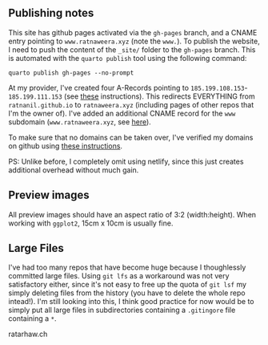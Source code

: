 

## Publishing notes

This site has github pages activated via the `gh-pages` branch, and a CNAME entry pointing to `www.ratnaweera.xyz` (note the `www.`). To publish the website, I need to push the content of the `_site/` folder to the `gh-pages` branch. This is automated with the `quarto publish` tool using the following command: 

```
quarto publish gh-pages --no-prompt
```

At my provider, I've created four A-Records pointing to `185.199.108.153`-`185.199.111.153` (see [these](https://docs.github.com/en/pages/configuring-a-custom-domain-for-your-github-pages-site/managing-a-custom-domain-for-your-github-pages-site#configuring-an-apex-domain) instructions). This redirects EVERYTHING from `ratnanil.github.io` to `ratnaweera.xyz` (including pages of other repos that I'm the owner of). I've added an additional CNAME record for the `www` subdomain (`www.ratnaweera.xyz`, see [here](https://docs.github.com/en/pages/configuring-a-custom-domain-for-your-github-pages-site/managing-a-custom-domain-for-your-github-pages-site#configuring-an-apex-domain-and-the-www-subdomain-variant)). 

To make sure that no domains can be taken over, I've verified my domains on github using [these instructions](https://docs.github.com/en/pages/configuring-a-custom-domain-for-your-github-pages-site/verifying-your-custom-domain-for-github-pages).

PS: Unlike before, I completely omit using netlify, since this just creates additional overhead without much gain. 


## Preview images

All preview images should have an aspect ratio of 3:2 (width:height). When working with `ggplot2`, 15cm x 10cm is usually fine.

## Large Files 

I've had too many repos that have become huge because I thoughlessly committed large files. Using `git lfs` as a workaround was not very satisfactory either, since it's not easy to free up the quota of `git lsf` my simply deleting files from the history (you have to delete the whole repo intead!). I'm still looking into this, I think good practice for now would be to simply put all large files in subdirectories containing a `.gitingore` file containing a `*`.


&#114;&#97;&#116;&#97;&#114;&#104;&#97;&#119;.&#99;&#104;
